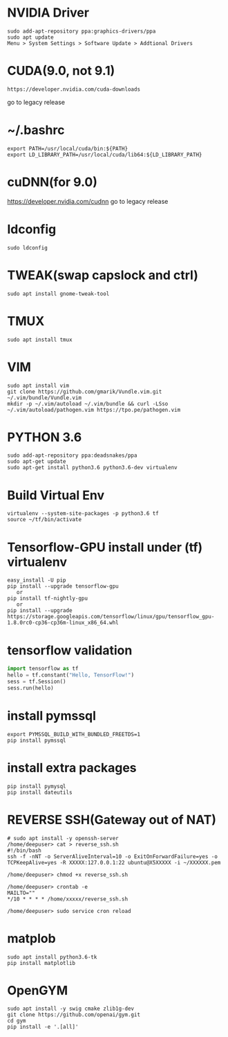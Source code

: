 

# NVIDIA Driver
```bashshell
sudo add-apt-repository ppa:graphics-drivers/ppa
sudo apt update
Menu > System Settings > Software Update > Addtional Drivers
```

# CUDA(9.0, not 9.1)
```bashshell
https://developer.nvidia.com/cuda-downloads
```
go to legacy release

# ~/.bashrc
```
export PATH=/usr/local/cuda/bin:${PATH}
export LD_LIBRARY_PATH=/usr/local/cuda/lib64:${LD_LIBRARY_PATH} 
```

# cuDNN(for 9.0)
https://developer.nvidia.com/cudnn
go to legacy release

# ldconfig
```
sudo ldconfig
```

# TWEAK(swap capslock and ctrl)
```
sudo apt install gnome-tweak-tool
```

# TMUX
```
sudo apt install tmux
```

# VIM
```
sudo apt install vim
git clone https://github.com/gmarik/Vundle.vim.git ~/.vim/bundle/Vundle.vim
mkdir -p ~/.vim/autoload ~/.vim/bundle && curl -LSso ~/.vim/autoload/pathogen.vim https://tpo.pe/pathogen.vim
```

# PYTHON 3.6
```
sudo add-apt-repository ppa:deadsnakes/ppa
sudo apt-get update
sudo apt-get install python3.6 python3.6-dev virtualenv
```

# Build Virtual Env
```
virtualenv --system-site-packages -p python3.6 tf
source ~/tf/bin/activate
```

# Tensorflow-GPU install under (tf) virtualenv
```
easy_install -U pip
pip install --upgrade tensorflow-gpu
   or
pip install tf-nightly-gpu
   or 
pip install --upgrade https://storage.googleapis.com/tensorflow/linux/gpu/tensorflow_gpu-1.8.0rc0-cp36-cp36m-linux_x86_64.whl
```

# tensorflow validation
```PYTHON
import tensorflow as tf
hello = tf.constant("Hello, TensorFlow!")
sess = tf.Session()
sess.run(hello)
```

# install pymssql
```
export PYMSSQL_BUILD_WITH_BUNDLED_FREETDS=1
pip install pymssql
```

# install extra packages
```
pip install pymysql
pip install dateutils
```
# REVERSE SSH(Gateway out of NAT)
```
# sudo apt install -y openssh-server
/home/deepuser> cat > reverse_ssh.sh
#!/bin/bash
ssh -f -nNT -o ServerAliveInterval=10 -o ExitOnForwardFailure=yes -o TCPKeepAlive=yes -R XXXXX:127.0.0.1:22 ubuntu@X5XXXXX -i ~/XXXXXX.pem
```
```
/home/deepuser> chmod +x reverse_ssh.sh
```
```
/home/deepuser> crontab -e
MAILTO=""
*/10 * * * * /home/xxxxx/reverse_ssh.sh
```
```
/home/deepuser> sudo service cron reload
```

# matplob
```bashshell
sudo apt install python3.6-tk
pip install matplotlib
```

# OpenGYM
```bashshell
sudo apt install -y swig cmake zlib1g-dev
git clone https://github.com/openai/gym.git
cd gym
pip install -e '.[all]'
